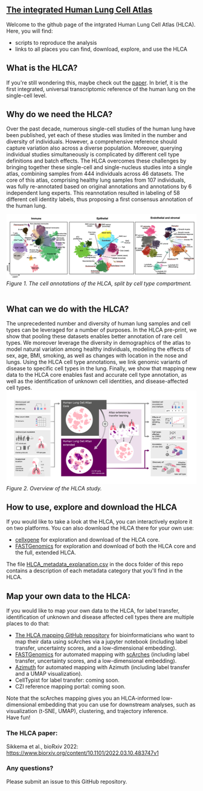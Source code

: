 ## [The integrated Human Lung Cell Atlas](https://www.biorxiv.org/content/10.1101/2022.03.10.483747v1)

Welcome to the github page of the intgrated Human Lung Cell Atlas (HLCA). Here, you will find:
* scripts to reproduce the analysis
* links to all places you can find, download, explore, and use the HLCA

## What is the HLCA?
If you're still wondering this, maybe check out the [paper](https://www.biorxiv.org/content/10.1101/2022.03.10.483747v1). In brief, it is the first integrated, universal transcriptomic reference of the human lung on the single-cell level.

## Why do we need the HLCA?
Over the past decade, numerous single-cell studies of the human lung have been published, yet each of these studies was limited in the number and diversity of individuals. However, a comprehensive reference should capture variation also across a diverse population. Moreover, querying individual studies simultaneously is complicated by different cell type definitions and batch effects. The HLCA overcomes these challenges by bringing together these single-cell and single-nucleus studies into a single atlas, combining samples from 444 individuals across 46 datasets. The core of this atlas, comprising healthy lung samples from 107 individuals, was fully re-annotated based on original annotations and annotations by 6 independent lung experts. This reannotation resulted in labeling of 58 different cell identity labels, thus proposing a first consensus annotation of the human lung.


<img src="./figs/HLCA_annotations_umaps.png"><br>
*Figure 1. The cell annotations of the HLCA, split by cell type compartment.*
<br>
<br>

## What can we do with the HLCA?
The unprecedented number and diversity of human lung samples and cell types can be leveraged for a number of purposes. In the HLCA pre-print, we show that pooling these datasets enables better annotation of rare cell types. We moreover leverage the diversity in demographics of the atlas to model natural variation among healthy individuals, modeling the effects of sex, age, BMI, smoking, as well as changes with location in the nose and lungs. Using the HLCA cell type annotations, we link genomic variants of disease to specific cell types in the lung. Finally, we show that mapping new data to the HLCA core enables fast and accurate cell type annotation, as well as the identification of unknown cell identities, and disease-affected cell types.  
<img src="./figs/HLCA_overview.png"><br>
*Figure 2. Overview of the HLCA study.*
<br>
## How to use, explore and download the HLCA
If you would like to take a look at the HLCA, you can interactively explore it on two platforms. You can also download the HLCA there for your own use:<br> 
- [cellxgene](https://cellxgene.cziscience.com/collections/6f6d381a-7701-4781-935c-db10d30de293) for exploration and download of the HLCA core.<br> 
- [FASTGenomics](https://beta.fastgenomics.org/p/hlca)  for exploration and download of both the HLCA core and the full, extended HLCA.<br>

The file [HLCA_metadata_explanation.csv](./docs/HLCA_metadata_explanation.csv) in the docs folder of this repo contains a description of each metadata category that you'll find in the HLCA.<br>
## Map your own data to the HLCA:
If you would like to map your own data to the HLCA, for label transfer, identification of unknown and disease affected cell types there are multiple places to do that:<br>  
- [The HLCA mapping GitHub repository](https://github.com/LungCellAtlas/mapping_data_to_the_HLCA) for bioinformaticians who want to map their data using scArches via a jupyter notebook  (including label transfer, uncertainty scores, and a low-dimensional embedding).<br>
- [FASTGenomics](https://beta.fastgenomics.org/analyses/detail-analysis-d85cb82af90d42bd9bc3086c1dc035c1#Result&scArches) for automated mapping with [scArches](https://www.nature.com/articles/s41587-021-01001-7) (including label transfer, uncertainty scores, and a low-dimensional embedding).<br>
- [Azimuth](https://app.azimuth.hubmapconsortium.org/app/human-lung-v2) for automated mapping with Azimuth (including label transfer and a UMAP visualization). 
- CellTypist for label transfer: coming soon.
- CZI reference mapping portal: coming soon.<br>

Note that the scArches mapping gives you an HLCA-informed low-dimensional embedding that you can use for downstream analyses, such as visualization (t-SNE, UMAP), clustering, and trajectory inference.<br>
Have fun!

### The HLCA paper:
Sikkema et al., bioRxiv 2022: https://www.biorxiv.org/content/10.1101/2022.03.10.483747v1

### Any questions?
Please submit an issue to this GitHub repository.
